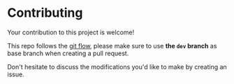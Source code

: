 # Contributing

Your contribution to this project is welcome!

This repo follows the [git flow](http://nvie.com/posts/a-successful-git-branching-model/), please make sure to use **the `dev` branch** as base branch when creating a pull request.

Don't hesitate to discuss the modifications you'd like to make by creating an issue.
